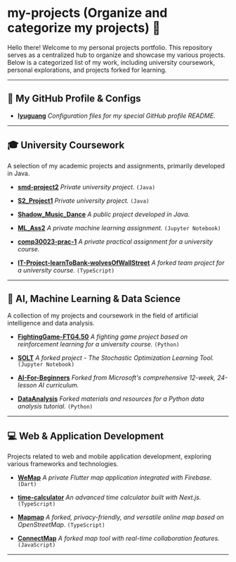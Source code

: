 # my-projects (Organize and categorize my projects) 🚀

Hello there! Welcome to my personal projects portfolio. This repository serves as a centralized hub to organize and showcase my various projects. Below is a categorized list of my work, including university coursework, personal explorations, and projects forked for learning.

---

## 🔧 My GitHub Profile & Configs

- **[lyuguang](https://github.com/lyuguang/lyuguang)** *Configuration files for my special GitHub profile README.*

---

## 🎓 University Coursework

A selection of my academic projects and assignments, primarily developed in Java.

- **[smd-project2](https://github.com/lyuguang/smd-project2)** *Private university project.* `(Java)`

- **[S2_Project1](https://github.com/lyuguang/S2_Project1)** *Private university project.* `(Java)`

- **[Shadow_Music_Dance](https://github.com/lyuguang/Shadow_Music_Dance)** *A public project developed in Java.*

- **[ML_Ass2](https://github.com/lyuguang/ML_Ass2)** *A private machine learning assignment.* `(Jupyter Notebook)`

- **[comp30023-prac-1](https://github.com/lyuguang/comp30023-prac-1)** *A private practical assignment for a university course.*
  
- **[IT-Project-learnToBank-wolvesOfWallStreet](https://github.com/lyuguang/IT-Project-learnToBank-wolvesOfWallStreet)** *A forked team project for a university course.* `(TypeScript)`

---

## 🤖 AI, Machine Learning & Data Science

A collection of my projects and coursework in the field of artificial intelligence and data analysis.

- **[FightingGame-FTG4.50](https://github.com/lyuguang/FightingGame-FTG4.50)** *A fighting game project based on reinforcement learning for a university course.* `(Python)`

- **[SOLT](https://github.com/lyuguang/SOLT)** *A forked project - The Stochastic Optimization Learning Tool.* `(Jupyter Notebook)`

- **[AI-For-Beginners](https://github.com/lyuguang/AI-For-Beginners)** *Forked from Microsoft's comprehensive 12-week, 24-lesson AI curriculum.*

- **[DataAnalysis](https://github.com/lyuguang/DataAnalysis)** *Forked materials and resources for a Python data analysis tutorial.* `(Python)`

---

## 💻 Web & Application Development

Projects related to web and mobile application development, exploring various frameworks and technologies.

- **[WeMap](https://github.com/lyuguang/WeMap)** *A private Flutter map application integrated with Firebase.* `(Dart)`

- **[time-calculator](https://github.com/lyuguang/time-calculator)** *An advanced time calculator built with Next.js.* `(TypeScript)`

- **[Mapmap](https://github.com/lyuguang/Mapmap)** *A forked, privacy-friendly, and versatile online map based on OpenStreetMap.* `(TypeScript)`

- **[ConnectMap](https://github.com/lyuguang/ConnectMap)** *A forked map tool with real-time collaboration features.* `(JavaScript)`

---
